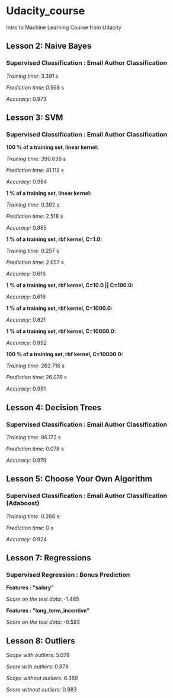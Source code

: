 # Udacity_course
Intro to Machine Learning Course from Udacity


## Lesson 2: Naive Bayes

### Supervised Classification : Email Author Classification

*Training time*: 3.391 s

*Prediction time*: 0.568 s

*Accuracy*: 0.973


## Lesson 3: SVM

### Supervised Classification : Email Author Classification

**100 % of a training set, linear kernel:**

*Training time*: 390.636 s

*Prediction time*: 41.112 s

*Accuracy*: 0.984

**1 % of a training set, linear kernel:**

*Training time*: 0.392 s

*Prediction time*: 2.518 s

*Accuracy*: 0.885

**1 % of a training set, rbf kernel, C=1.0:**

*Training time*: 0.257 s

*Prediction time*: 2.657 s

*Accuracy*: 0.616

**1 % of a training set, rbf kernel, C=10.0 || C=100.0:**

*Accuracy*: 0.616

**1 % of a training set, rbf kernel, C=1000.0:**

*Accuracy*: 0.821

**1 % of a training set, rbf kernel, C=10000.0:**

*Accuracy*: 0.892

**100 % of a training set, rbf kernel, C=10000.0:**

*Training time*: 262.716 s

*Prediction time*: 26.076 s

*Accuracy*: 0.991

## Lesson 4: Decision Trees

### Supervised Classification : Email Author Classification

*Training time*: 86.172 s

*Prediction time*: 0.078 s

*Accuracy*: 0.979

## Lesson 5: Choose Your Own Algorithm

### Supervised Classification : Email Author Classification (Adaboost)

*Training time*: 0.266 s

*Prediction time*: 0 s

*Accuracy*: 0.924

## Lesson 7: Regressions

### Supervised Regression : Bonus Prediction

**Features : "salary"**

*Score on the test data*: -1.485

**Features : "long_term_incentive"**

*Score on the test data*: -0.593

## Lesson 8: Outliers

*Scope with outliers:* 5.078

*Score with outliers:* 0.878

*Scope without outliers:* 6.369

*Score without outliers:* 0.983
